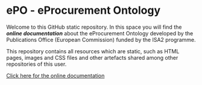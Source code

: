 
# ePO - eProcurement Ontology

Welcome to this GitHub static repository. In this space you will find the ***online documentation*** about the eProcurement Ontology developed by the Publications Office (European Commission) funded by the ISA2 programme.

This repository contains all resources which are static, such as HTML pages, images and CSS files and other artefacts shared among other repositories of this user.

[Click here for the online documentation](http://docs.ted.europa.eu/epo-docs/)
